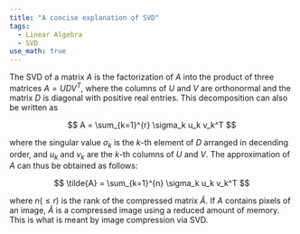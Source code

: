 ```yaml
---
title: "A concise explanation of SVD"
tags:
  - Linear Algebra
  - SVD
use_math: true
---
```


The SVD of a matrix $A$ is the factorization of $A$ into the product of three matrices $A = UDV^T$,
where the columns of $U$ and $V$ are orthonormal and the matrix $D$ is diagonal with positive real entries.
This decomposition can also be written as


$$
A = \sum_{k=1}^{r} \sigma_k u_k v_k^T
$$


where the singular value $\sigma_k$ is the $k$-th element of $D$ arranged in decending order, and
$u_k$ and $v_k$ are the $k$-th columns of $U$ and $V$. The approximation of $A$ can thus be obtained as follows:


$$ \tilde{A} = \sum_{k=1}^{n} \sigma_k u_k v_k^T $$


where $n (\le r)$ is the rank of the compressed matrix $\tilde{A}$. If $A$ contains pixels of an image,
$\tilde{A}$ is a compressed image using a reduced amount of memory. This is what is meant by image
compression via SVD.
